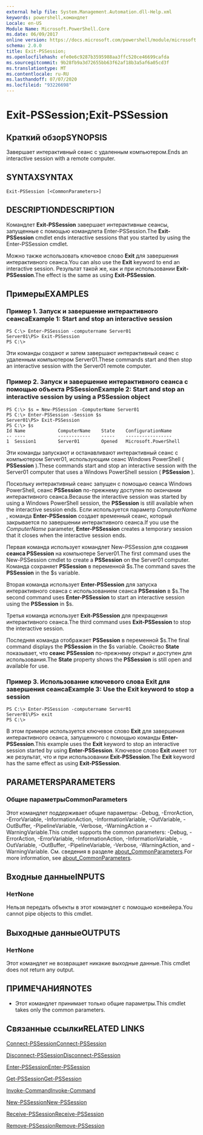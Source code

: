 ```yaml
---
external help file: System.Management.Automation.dll-Help.xml
keywords: powershell,командлет
Locale: en-US
Module Name: Microsoft.PowerShell.Core
ms.date: 06/09/2017
online version: https://docs.microsoft.com/powershell/module/microsoft.powershell.core/exit-pssession?view=powershell-5.1&WT.mc_id=ps-gethelp
schema: 2.0.0
title: Exit-PSSession;
ms.openlocfilehash: efe0e6c9287b3595988aa3ffc520ce46699cafda
ms.sourcegitcommit: 9b28fb9a3d72655bb63f62af18b3a5af6a05cd3f
ms.translationtype: MT
ms.contentlocale: ru-RU
ms.lasthandoff: 07/07/2020
ms.locfileid: "93226698"
---
```

# <span data-ttu-id="88896-103">Exit-PSSession;</span><span class="sxs-lookup"><span data-stu-id="88896-103">Exit-PSSession</span></span>

## <span data-ttu-id="88896-104">Краткий обзор</span><span class="sxs-lookup"><span data-stu-id="88896-104">SYNOPSIS</span></span>
<span data-ttu-id="88896-105">Завершает интерактивный сеанс с удаленным компьютером.</span><span class="sxs-lookup"><span data-stu-id="88896-105">Ends an interactive session with a remote computer.</span></span>

## <span data-ttu-id="88896-106">SYNTAX</span><span class="sxs-lookup"><span data-stu-id="88896-106">SYNTAX</span></span>

```
Exit-PSSession [<CommonParameters>]
```

## <span data-ttu-id="88896-107">DESCRIPTION</span><span class="sxs-lookup"><span data-stu-id="88896-107">DESCRIPTION</span></span>
<span data-ttu-id="88896-108">Командлет **Exit-PSSession** завершает интерактивные сеансы, запущенные с помощью командлета Enter-PSSession.</span><span class="sxs-lookup"><span data-stu-id="88896-108">The **Exit-PSSession** cmdlet ends interactive sessions that you started by using the Enter-PSSession cmdlet.</span></span>

<span data-ttu-id="88896-109">Можно также использовать ключевое слово **Exit** для завершения интерактивного сеанса.</span><span class="sxs-lookup"><span data-stu-id="88896-109">You can also use the **Exit** keyword to end an interactive session.</span></span>
<span data-ttu-id="88896-110">Результат такой же, как и при использовании **Exit-PSSession**.</span><span class="sxs-lookup"><span data-stu-id="88896-110">The effect is the same as using **Exit-PSSession**.</span></span>

## <span data-ttu-id="88896-111">Примеры</span><span class="sxs-lookup"><span data-stu-id="88896-111">EXAMPLES</span></span>

### <span data-ttu-id="88896-112">Пример 1. Запуск и завершение интерактивного сеанса</span><span class="sxs-lookup"><span data-stu-id="88896-112">Example 1: Start and stop an interactive session</span></span>

```
PS C:\> Enter-PSSession -computername Server01
Server01\PS> Exit-PSSession
PS C:\>
```

<span data-ttu-id="88896-113">Эти команды создают и затем завершают интерактивный сеанс с удаленным компьютером Server01.</span><span class="sxs-lookup"><span data-stu-id="88896-113">These commands start and then stop an interactive session with the Server01 remote computer.</span></span>

### <span data-ttu-id="88896-114">Пример 2. Запуск и завершение интерактивного сеанса с помощью объекта PSSession</span><span class="sxs-lookup"><span data-stu-id="88896-114">Example 2: Start and stop an interactive session by using a PSSession object</span></span>

```
PS C:\> $s = New-PSSession -ComputerName Server01
PS C:\> Enter-PSSession -Session $s
Server01\PS> Exit-PSSession
PS C:\> $s
Id Name            ComputerName    State    ConfigurationName
-- ----            ------------    -----    -----------------
1  Session1        Server01        Opened   Microsoft.PowerShell
```

<span data-ttu-id="88896-115">Эти команды запускают и останавливают интерактивный сеанс с компьютером Server01, использующим сеанс Windows PowerShell ( **PSSession** ).</span><span class="sxs-lookup"><span data-stu-id="88896-115">These commands start and stop an interactive session with the Server01 computer that uses a Windows PowerShell session ( **PSSession** ).</span></span>

<span data-ttu-id="88896-116">Поскольку интерактивный сеанс запущен с помощью сеанса Windows PowerShell, сеанс **PSSession** по-прежнему доступен по окончании интерактивного сеанса.</span><span class="sxs-lookup"><span data-stu-id="88896-116">Because the interactive session was started by using a Windows PowerShell session, the **PSSession** is still available when the interactive session ends.</span></span>
<span data-ttu-id="88896-117">Если используется параметр *ComputerName* , команда **Enter-PSSession** создает временный сеанс, который закрывается по завершении интерактивного сеанса.</span><span class="sxs-lookup"><span data-stu-id="88896-117">If you use the *ComputerName* parameter, **Enter-PSSession** creates a temporary session that it closes when the interactive session ends.</span></span>

<span data-ttu-id="88896-118">Первая команда использует командлет New-PSSession для создания **сеанса PSSession** на компьютере Server01.</span><span class="sxs-lookup"><span data-stu-id="88896-118">The first command uses the New-PSSession cmdlet to create a **PSSession** on the Server01 computer.</span></span>
<span data-ttu-id="88896-119">Команда сохраняет **PSSession** в переменной $s.</span><span class="sxs-lookup"><span data-stu-id="88896-119">The command saves the **PSSession** in the $s variable.</span></span>

<span data-ttu-id="88896-120">Вторая команда использует **Enter-PSSession** для запуска интерактивного сеанса с использованием сеанса **PSSession** в $s.</span><span class="sxs-lookup"><span data-stu-id="88896-120">The second command uses **Enter-PSSession** to start an interactive session using the **PSSession** in $s.</span></span>

<span data-ttu-id="88896-121">Третья команда использует **Exit-PSSession** для прекращения интерактивного сеанса.</span><span class="sxs-lookup"><span data-stu-id="88896-121">The third command uses **Exit-PSSession** to stop the interactive session.</span></span>

<span data-ttu-id="88896-122">Последняя команда отображает **PSSession** в переменной $s.</span><span class="sxs-lookup"><span data-stu-id="88896-122">The final command displays the **PSSession** in the $s variable.</span></span>
<span data-ttu-id="88896-123">Свойство **State** показывает, что **сеанс PSSession** по-прежнему открыт и доступен для использования.</span><span class="sxs-lookup"><span data-stu-id="88896-123">The **State** property shows the **PSSession** is still open and available for use.</span></span>

### <span data-ttu-id="88896-124">Пример 3. Использование ключевого слова Exit для завершения сеанса</span><span class="sxs-lookup"><span data-stu-id="88896-124">Example 3: Use the Exit keyword to stop a session</span></span>

```
PS C:\> Enter-PSSession -computername Server01
Server01\PS> exit
PS C:\>
```

<span data-ttu-id="88896-125">В этом примере используется ключевое слово **Exit** для завершения интерактивного сеанса, запущенного с помощью команды **Enter-PSSession**.</span><span class="sxs-lookup"><span data-stu-id="88896-125">This example uses the **Exit** keyword to stop an interactive session started by using **Enter-PSSession**.</span></span>
<span data-ttu-id="88896-126">Ключевое слово **Exit** имеет тот же результат, что и при использовании **Exit-PSSession**.</span><span class="sxs-lookup"><span data-stu-id="88896-126">The **Exit** keyword has the same effect as using **Exit-PSSession**.</span></span>

## <span data-ttu-id="88896-127">PARAMETERS</span><span class="sxs-lookup"><span data-stu-id="88896-127">PARAMETERS</span></span>

### <span data-ttu-id="88896-128">Общие параметры</span><span class="sxs-lookup"><span data-stu-id="88896-128">CommonParameters</span></span>
<span data-ttu-id="88896-129">Этот командлет поддерживает общие параметры: -Debug, -ErrorAction, -ErrorVariable, -InformationAction, -InformationVariable, -OutVariable, -OutBuffer, -PipelineVariable, -Verbose, -WarningAction и -WarningVariable.</span><span class="sxs-lookup"><span data-stu-id="88896-129">This cmdlet supports the common parameters: -Debug, -ErrorAction, -ErrorVariable, -InformationAction, -InformationVariable, -OutVariable, -OutBuffer, -PipelineVariable, -Verbose, -WarningAction, and -WarningVariable.</span></span> <span data-ttu-id="88896-130">См. сведения в разделе [about_CommonParameters](https://go.microsoft.com/fwlink/?LinkID=113216).</span><span class="sxs-lookup"><span data-stu-id="88896-130">For more information, see [about_CommonParameters](https://go.microsoft.com/fwlink/?LinkID=113216).</span></span>

## <span data-ttu-id="88896-131">Входные данные</span><span class="sxs-lookup"><span data-stu-id="88896-131">INPUTS</span></span>

### <span data-ttu-id="88896-132">Нет</span><span class="sxs-lookup"><span data-stu-id="88896-132">None</span></span>
<span data-ttu-id="88896-133">Нельзя передать объекты в этот командлет с помощью конвейера.</span><span class="sxs-lookup"><span data-stu-id="88896-133">You cannot pipe objects to this cmdlet.</span></span>

## <span data-ttu-id="88896-134">Выходные данные</span><span class="sxs-lookup"><span data-stu-id="88896-134">OUTPUTS</span></span>

### <span data-ttu-id="88896-135">Нет</span><span class="sxs-lookup"><span data-stu-id="88896-135">None</span></span>
<span data-ttu-id="88896-136">Этот командлет не возвращает никакие выходные данные.</span><span class="sxs-lookup"><span data-stu-id="88896-136">This cmdlet does not return any output.</span></span>

## <span data-ttu-id="88896-137">ПРИМЕЧАНИЯ</span><span class="sxs-lookup"><span data-stu-id="88896-137">NOTES</span></span>

* <span data-ttu-id="88896-138">Этот командлет принимает только общие параметры.</span><span class="sxs-lookup"><span data-stu-id="88896-138">This cmdlet takes only the common parameters.</span></span>


## <span data-ttu-id="88896-139">Связанные ссылки</span><span class="sxs-lookup"><span data-stu-id="88896-139">RELATED LINKS</span></span>

[<span data-ttu-id="88896-140">Connect-PSSession</span><span class="sxs-lookup"><span data-stu-id="88896-140">Connect-PSSession</span></span>](Connect-PSSession.md)

[<span data-ttu-id="88896-141">Disconnect-PSSession</span><span class="sxs-lookup"><span data-stu-id="88896-141">Disconnect-PSSession</span></span>](Disconnect-PSSession.md)

[<span data-ttu-id="88896-142">Enter-PSSession</span><span class="sxs-lookup"><span data-stu-id="88896-142">Enter-PSSession</span></span>](Enter-PSSession.md)

[<span data-ttu-id="88896-143">Get-PSSession</span><span class="sxs-lookup"><span data-stu-id="88896-143">Get-PSSession</span></span>](Get-PSSession.md)

[<span data-ttu-id="88896-144">Invoke-Command</span><span class="sxs-lookup"><span data-stu-id="88896-144">Invoke-Command</span></span>](Invoke-Command.md)

[<span data-ttu-id="88896-145">New-PSSession</span><span class="sxs-lookup"><span data-stu-id="88896-145">New-PSSession</span></span>](New-PSSession.md)

[<span data-ttu-id="88896-146">Receive-PSSession</span><span class="sxs-lookup"><span data-stu-id="88896-146">Receive-PSSession</span></span>](Receive-PSSession.md)

[<span data-ttu-id="88896-147">Remove-PSSession</span><span class="sxs-lookup"><span data-stu-id="88896-147">Remove-PSSession</span></span>](Remove-PSSession.md)
